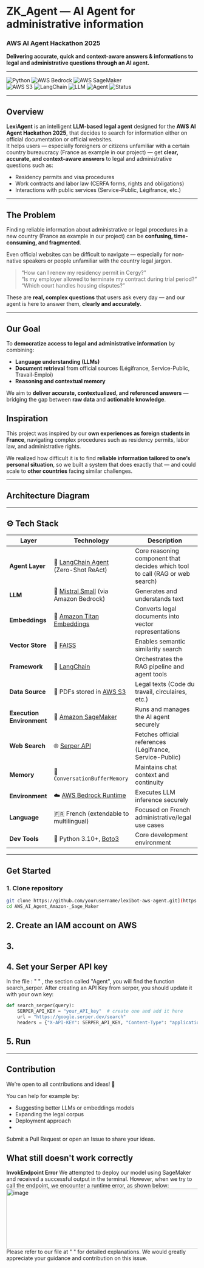 
# ZK_Agent — AI Agent for administrative information
### AWS AI Agent Hackathon 2025  

 **Delivering accurate, quick and context-aware answers & informations to legal and administrative questions through an AI agent.**

---

![Python](https://img.shields.io/badge/python-3.10%2B-blue)
![AWS Bedrock](https://img.shields.io/badge/AWS-Bedrock-orange)
![AWS SageMaker](https://img.shields.io/badge/AWS-SageMaker-ff69b4)  
![AWS S3](https://img.shields.io/badge/AWS-S3-purple) 
![LangChain](https://img.shields.io/badge/LangChain-0.2+-green)
![LLM](https://img.shields.io/badge/LLM-Mistral%20Small-lightblue)
![Agent](https://img.shields.io/badge/Agent-Yes-yellow)
![Status](https://img.shields.io/badge/Project-Hackathon%202025-beta)


---

## Overview

**LexiAgent** is an intelligent **LLM-based legal agent** designed for the **AWS AI Agent Hackathon 2025**, that decides to search for information either on official documentation or official websites.  
It helps users — especially foreigners or citizens unfamiliar with a certain country bureaucracy (France as example in our project) — get **clear, accurate, and context-aware answers** to legal and administrative questions such as:

- Residency permits and visa procedures  
- Work contracts and labor law (CERFA forms, rights and obligations)  
- Interactions with public services (Service-Public, Légifrance, etc.)

---

## The Problem

Finding reliable information about administrative or legal procedures in a new country (France as example in our project) can be **confusing, time-consuming, and fragmented**.  

Even official websites can be difficult to navigate — especially for non-native speakers or people unfamiliar with the country legal jargon.

>  “How can I renew my residency permit in Cergy?”  
>  “Is my employer allowed to terminate my contract during trial period?”  
>  “Which court handles housing disputes?”

These are **real, complex questions** that users ask every day — and our agent is here to answer them, **clearly and accurately**.

---

##  Our Goal

To **democratize access to legal and administrative information** by combining:
- **Language understanding (LLMs)**  
- **Document retrieval** from official sources (Légifrance, Service-Public, Travail-Emploi)  
- **Reasoning and contextual memory**

We aim to **deliver accurate, contextualized, and referenced answers** — bridging the gap between **raw data** and **actionable knowledge**.

##  Inspiration

This project was inspired by our **own experiences as foreign students in France**, navigating complex procedures such as residency permits, labor law, and administrative rights.  

We realized how difficult it is to find **reliable information tailored to one’s personal situation**, so we built a system that does exactly that — and could scale to **other countries** facing similar challenges.

---

##  Architecture Diagram


---

## ⚙️ Tech Stack

| Layer | Technology | Description |
|-------|-------------|-------------|
| **Agent Layer** | 🤖 [LangChain Agent](https://python.langchain.com/docs/modules/agents/) (Zero-Shot ReAct) | Core reasoning component that decides which tool to call (RAG or web search) |
| **LLM** | 🧠 [Mistral Small](https://aws.amazon.com/bedrock/) (via Amazon Bedrock) | Generates and understands text |
| **Embeddings** | 🔢 [Amazon Titan Embeddings](https://aws.amazon.com/bedrock/titan/) | Converts legal documents into vector representations |
| **Vector Store** | 🧮 [FAISS](https://github.com/facebookresearch/faiss) | Enables semantic similarity search |
| **Framework** | 🔗 [LangChain](https://www.langchain.com/) | Orchestrates the RAG pipeline and agent tools |
| **Data Source** | 📄 PDFs stored in [AWS S3](https://aws.amazon.com/s3/) | Legal texts (Code du travail, circulaires, etc.) |
| **Execution Environment** | 🧪 [Amazon SageMaker](https://aws.amazon.com/sagemaker/) | Runs and manages the AI agent securely |
| **Web Search** | 🌐 [Serper API](https://serper.dev/) | Fetches official references (Légifrance, Service-Public) |
| **Memory** | 🧩 `ConversationBufferMemory` | Maintains chat context and continuity |
| **Environment** | ☁️ [AWS Bedrock Runtime](https://aws.amazon.com/bedrock/) | Executes LLM inference securely |
| **Language** | 🇫🇷 French (extendable to multilingual) | Focused on French administrative/legal use cases |
| **Dev Tools** | 🐍 Python 3.10+, [Boto3](https://boto3.amazonaws.com/v1/documentation/api/latest/index.html) | Core development environment |


--- 
## Get Started 
### 1. Clone repository
```bash
git clone https://github.com/yourusername/lexibot-aws-agent.git](https://github.com/k-Refuge/AWS_AI_Agent_Amazon-_Sage_Maker.git
cd AWS_AI_Agent_Amazon-_Sage_Maker
```
## 2. Create an IAM account on AWS
## 3.
## 4. Set your Serper API key
In the file : " " , the section called "Agent", you will find the function search_serper. After creating an API Key from serper, you should update it with your own key:
```python
def search_serper(query):
    SERPER_API_KEY = "your_API_key"  # create one and add it here
    url = "https://google.serper.dev/search"
    headers = {"X-API-KEY": SERPER_API_KEY, "Content-Type": "application/json"}
```
## 5. Run

---
## Contribution
We’re open to all contributions and ideas! 🙌

You can help for example by:
- Suggesting better LLMs or embeddings models
- Expanding the legal corpus
- Deployment approach
- 

Submit a Pull Request or open an Issue to share your ideas.

## What still doesn't work correctly
**InvokEndpoint Error** 
We attempted to deploy our model using SageMaker and received a successful output in the terminal. However, when we try to call the endpoint, we encounter a runtime error, as shown below:
<img width="1231" height="157" alt="image" src="https://github.com/user-attachments/assets/f61d9b6a-48b4-4f63-a70b-9d9beec7f47c" />
Please refer to our file at " " for detailed explanations. We would greatly appreciate your guidance and contribution on this issue.



